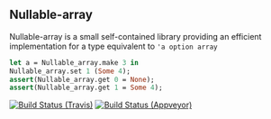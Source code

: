 ## Nullable-array

Nullable-array is a small self-contained library providing an efficient implementation for a type equivalent to `'a option array`

```OCaml
let a = Nullable_array.make 3 in
Nullable_array.set 1 (Some 4);
assert(Nullable_array.get 0 = None);
assert(Nullable_array.get 1 = Some 4);
```

[![Build Status (Travis)](https://travis-ci.org/chambart/ocaml-nullable-array.svg)](https://travis-ci.org/chambart/ocaml-nullable-array)
[![Build Status (Appveyor)](https://ci.appveyor.com/api/projects/status/github/chambart/ocaml-nullable-array?svg=true)](https://ci.appveyor.com/project/chambart/ocaml-nullable-array)
